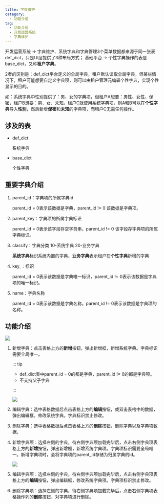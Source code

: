 ```yaml
---
title: 字典维护
category:
  - 功能介绍
tag:
  - 功能介绍
  - 开发运营系统
  - 字典维护
---
```

  
<!-- #region base -->

开发运营系统 -> 字典维护、系统字典和字典管理3个菜单数据都来源于同一张表 def_dict，只是UI层提供了3种布局方式； 基础平台 -> 个性字典操作的表是base_dict，又称**租户字典**。

2者的区别是：def_dict平台定义的全局字典，租户默认读取全局字典，但某些情况下，租户可能想要自定义字典项，则可以由租户管理元编辑个性字典，实现个性显示的目的。

如：系统字典中性别提供了：男、女的字典项，但租户A想要：男性、女性、保密，租户B想要：男、女、未知。租户C就使用系统字典项，则A和B可以在**个性字典**导入**性别**，然后新增**保密**和**未知**的字典项，而租户C无需任何操作。

## 涉及的表

- def_dict

  系统字典

- base_dict

  个性字典

## 重要字典介绍

1. parent_id：字典项的所属字典id
   
   parent_id = 0表示该数据是字典，parent_id != 0 该数据是字典项。

2. parent_key：字典项的所属字典标识
   
   parent_id = 0表示该字段存空字符串，parent_id != 0 该字段存字典项的所属字典标识。

3. classify：字典分类  10-系统字典 20-业务字典
   
   **系统字典**标识系统内置的字典，**业务字典**表示租户在**个性字典**新增的字典

4. key_：标识
   
   parent_id = 0表示该数据是字典唯一标识，parent_id != 0表示该数据是字典项的唯一标识。

5. name：字典名称
   
   parent_id = 0表示该数据是字典名称，parent_id != 0表示该数据是字典项的名称。


<!-- #endregion base -->

## 功能介绍

![](/images/intro/操作_系统管理_字典维护_列表.png)

1. 新增字典：点击表格上方的**新增**按钮，弹出新增框，新增系统字典。字典标识需要全局唯一。
   
   ::: tip
   
   - def_dict表中parent_id = 0的都是字典，parent_id != 0的都是字典项。
   - 不支持父子字典
   
   :::
   
   ![](/images/intro/操作_系统管理_字典维护_新增字典.png)
   
2. 编辑字典：选中表格数据后点击表格上方的**编辑**按钮，或双击表格中的数据，弹出编辑框，修改系统字典。字典标识禁止修改。

3. 删除字典：选中表格数据后点击表格上方的**删除**按钮，删除字典以及字典项数据。

4. 新增字典项：选择左侧的字典，待右侧字典项加载完毕后，点击右侧字典项表格上方的**新增**按钮，弹出新增框，新增系统字典项。字典项标识需要全局唯一。新增字典项时，会将字典项的parent_id存储为归属字典的id。
   
   ![](/images/intro/操作_系统管理_字典维护_新增字典项.png)

5. 编辑字典项：选择左侧的字典，待右侧字典项加载完毕后，点击右侧字典项表格上方的**编辑**按钮，弹出编辑框，修改系统字典项。字典项标识禁止修改。

6. 删除字典项：选择左侧的字典，待右侧字典项加载完毕后，点击右侧字典项表格操作列的**删除**按钮，对字典项进行删除。
